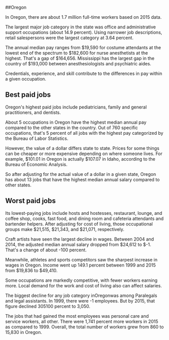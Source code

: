 

##Oregon

In Oregon, there are about 1.7 million full-time workers based on 2015 data.

The largest major job category in the state was office and administrative support occupations (about 14.9 percent). Using narrower job descriptions, retail salespersons were the largest category at 3.64 percent.
               
The annual median pay ranges from $19,590 for costume attendants at the lowest end of the spectrum to  $182,600 for nurse anesthetists at the highest. That's a gap of $164,656. Mississippi has the largest gap in the country of $193,000 between anesthesiologists and psychiatric aides.
          
Credentials, experience, and skill contribute to the differences in pay within a given occupation.

## Best paid jobs
Oregon's highest paid jobs include <span class='occ_title_em'>pediatricians, family and general practitioners</span>, and <span class='occ_title_em'>dentists</span>.
               
About 5 occupations in Oregon have the highest median annual pay compared to the other states in the country. Out of 760 specific occupations, that's 5 percent of all jobs with the highest pay categorized by the Bureau of Labor Statistics.
               
However, the value of a dollar differs state to state. Prices for some things can be cheaper or more expensive depending on where someone lives. For example, $101.01 in Oregon is actually $107.07 in Idaho, according to the Bureau of Economic Analysis.
               
So after adjusting for the actual value of a dollar in a given state, Oregon has about 13 jobs that have the highest median annual salary compared to other states.
               
## Worst paid jobs

Its lowest-paying jobs include <span class='occ_title_em'>hosts and hostesses, restaurant, lounge, and coffee shop</span>, <span class='occ_title_em'>cooks, fast food</span>, and <span class='occ_title_em'>dining room and cafeteria attendants and bartender helpers</span>. After adjusting for cost of living, those occupational groups make $21,515,  $21,343, and  $21,071, respectively.
               
<span class='occ_title_em'>Craft artists</span> have seen the largest decline in wages. Between 2004 and 2014, the adjusted median annual salary dropped from $24,612 to $-1. That's a change of about -100 percent.
               
Meanwhile, <span class='occ_title_em'>athletes and sports competitors</span> saw the sharpest increase in wages in Oregon. Income went up 149.1 percent between 1999 and 2015 from $19,836 to $49,410.

Some occupations are markedly competitive, with fewer workers earning more. Local demand for the work and cost of living also can affect salaries.

            
The biggest decline for any job category inOregonwas among <span class='occ_title_em'>Paralegals and legal assistants</span>. In 1999, there were -1 employees. But by 2015, that figure declined 305100 percent to 3,050. 
               
The jobs that had gained the most employees was personal care and service workers, all other. There were 1,741 percent more workers in 2015 as compared to 1999. Overall, the total number of workers grew from 860 to 15,830 in Oregon.
